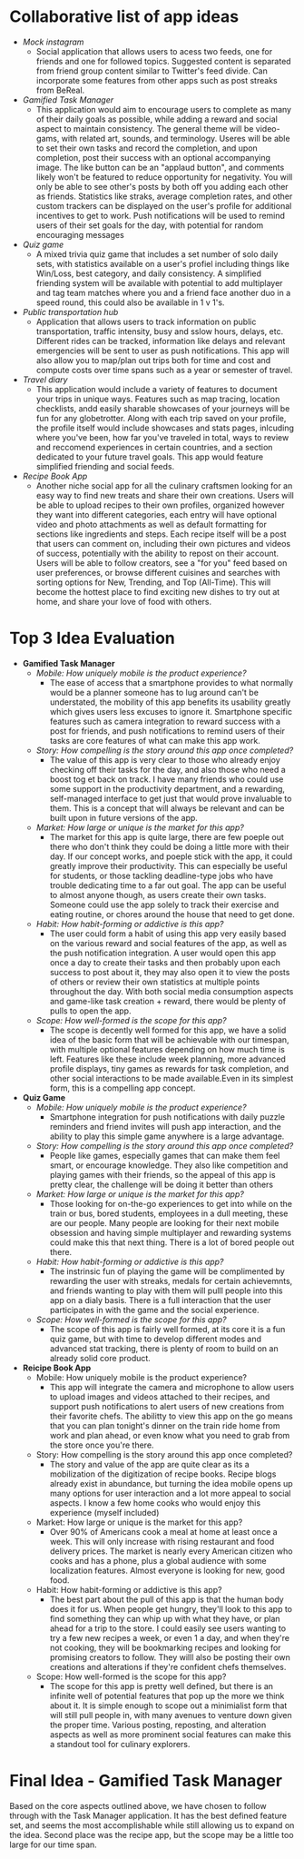 # Collaborative list of app ideas

- *Mock instagram*
    - Social application that allows users to acess two feeds, one for friends and one for followed topics. Suggested content is separated from friend group content similar to Twitter's feed divide. Can incorporate some features from other apps such as post streaks from BeReal.
- *Gamified Task Manager*
    - This application would aim to encourage users to complete as many of their daily goals as possible, while adding a reward and social aspect to maintain consistency. The general theme will be video-gams, with related art, sounds, and terminology. Useres will be able to set their own tasks and record the completion, and upon completion, post their success with an optional accompanying image. The like button can be an "applaud button", and comments likely won't be featured to reduce opportunity for negativity. You will only be able to see other's posts by both off you adding each other as friends. Statistics like straks, average completion rates, and other custom trackers can be displayed on the user's profile for additional incentives to get to work. Push notifications will be used to remind users of their set goals for the day, with potential for random encouraging messages
- *Quiz game*
    - A mixed trivia quiz game that includes a set number of solo daily sets, with statistics available on a user's profiel including things like Win/Loss, best category, and daily consistency. A simplified friending system will be available with potential to add multiplayer and tag team matches where you and a friend face another duo in a speed round, this could also be available in 1 v 1's.
- *Public transportation hub*
    - Application that allows users to track information on public transportation, traffic intensity, busy and sslow hours, delays, etc. Different rides can be tracked, information like delays and relevant emergencies will be sent to user as push notifications. This app will also allow you to map/plan out trips both for time and cost and compute costs over time spans such as a year or semester of travel.
- *Travel diary*
    - This application would include a variety of features to document your trips in unique ways. Features such as map tracing, location checklists, andd easily sharable showcases of your journeys will be fun for any globetrotter. Along with each trip saved on your profile, the profile itself would include showcases and stats pages, inlcuding where you've been, how far you've traveled in total, ways to review and reccomend experiences in certain countries, and a section dedicated to your future travel goals. This app would feature simplified friending and social feeds.
- *Recipe Book App*
    - Another niche social app for all the culinary craftsmen looking for an easy way to find new treats and share their own creations. Users will be able to upload recipes to their own profiles, organized however they want into different categories, each entry will have optional video and photo attachments as well as default formatting for sections like ingredients and steps. Each recipe itself will be a post that users can comment on, including their own pictures and videos of success, potentially with the ability to repost on their account. Users will be able to follow creators, see a "for you" feed based on user preferences, or browse different cuisines and searches with sorting options for New, Trending, and Top (All-Time). This will become the hottest place to find exciting new dishes to try out at home, and share your love of food with others.
    

# Top 3 Idea Evaluation
- **Gamified Task Manager**
    - *Mobile: How uniquely mobile is the product experience?*
        - The ease of access that a smartphone provides to what normally would be a planner someone has to lug around can't be understated, the mobility of this app benefits its usability greatly which gives users less excuses to ignore it. Smartphone specific features such as camera integration to reward success with a post for friends, and push notifications to remind users of their tasks are core features of what can make this app work. 
    - *Story: How compelling is the story around this app once completed?*
        - The value of this app is very clear to those who already enjoy checking off their tasks for the day, and also those who need a boost tog et back on track. I have many friends who could use some support in the productivity department, and a rewarding, self-managed interface to get just that would prove invaluable to them. This is a concept that will always be relevant and can be built upon in future versions of the app.
    - *Market: How large or unique is the market for this app?*
        - The market for this app is quite large, there are few poeple out there who don't think they could be doing a little more with their day. If our concept works, and poeple stick with the app, it could greatly improve their productivity. This can especially be useful for students, or those tackling deadline-type jobs who have trouble dedicating time to a far out goal. The app can be useful to almost anyone though, as users create their own tasks. Someone could use the app solely to track their exercise and eating routine, or chores around the house that need to get done. 
    - *Habit: How habit-forming or addictive is this app?*
        - The user could form a habit of using this app very easily based on the various reward and social features of the app, as well as the push notification integration. A user would open this app once a day to create their tasks and then probably upon each success to post about it, they may also open it to view the posts of others or review their own statistics at multiple points throughout the day. With both social media consumption aspects and game-like task creation + reward, there would be plenty of pulls to open the app.
    - *Scope: How well-formed is the scope for this app?*
        - The scope is decently well formed for this app, we have a solid idea of the basic form that will be achievable with our timespan, with multiple optional features depending on how much time is left. Features like these include week planning, more advanced profile displays, tiny games as rewards for task completion, and other social interactions to be made available.Even in its simplest form, this is a compelling app concept.
- **Quiz Game**
    - *Mobile: How uniquely mobile is the product experience?*
        - Smartphone integration for push notifications with daily puzzle reminders and friend invites will push app interaction, and the ability to play this simple game anywhere is a large advantage.
    - *Story: How compelling is the story around this app once completed?*
        - People like games, especially games that can make them feel smart, or encourage knowledge. They also like competition and playing games with their friends, so the appeal of this app is pretty clear, the challenge will be doing it better than others
    - *Market: How large or unique is the market for this app?*
        - Those looking for on-the-go experiences to get into while on the train or bus, bored students, employees in a dull meeting, these are our people. Many people are looking for their next mobile obsession and having simple multiplayer and rewarding systems could make this that next thing. There is a lot of bored people out there.
    - *Habit: How habit-forming or addictive is this app?*
        - The instrinsic fun of playing the game will be complimented by rewarding the user with streaks, medals for certain achievemnts, and friends wanting to play with them will pulll people into this app on a dialy basis. There is a full interaction that the user participates in with the game and the social experience.
    - *Scope: How well-formed is the scope for this app?*
        - The scope of this app is fairly well formed, at its core it is a fun quiz game, but with time to develop different modes and advanced stat tracking, there is plenty of room to build on an already solid core product.
- **Reicipe Book App**
    - Mobile: How uniquely mobile is the product experience?
        - This app will integrate the camera and microphone to allow users to upload images and videos attached to their recipes, and support push notifications to alert users of new creations from their favorite chefs. The abilitty to view this app on the go means that you can plan tonight's dinner on the train ride home from work and plan ahead, or even know what you need to grab from the store once you're there.
    - Story: How compelling is the story around this app once completed?
        - The story and value of the app are quite clear as its a mobilization of the digitization of recipe books. Recipe blogs already exist in abundance, but turning the idea mobile opens up many options for user interaction and a lot more appeal to social aspects. I know a few home cooks who would enjoy this experience (myself included)
    - Market: How large or unique is the market for this app?
        - Over 90% of Americans cook a meal at home at least once a week. This will only increase with rising restaurant and food delivery prices. The market is nearly every American citizen who cooks and has a phone, plus a global audience with some localization features. Almost everyone is looking for new, good food.
    - Habit: How habit-forming or addictive is this app?
        - The best part about the pull of this app is that the human body does it for us. When people get hungry, they'll look to this app to find something they can whip up with what they have, or plan ahead for a trip to the store. I could easily see users wanting to try a few new recipes a week, or even 1 a day, and when they're not cooking, they will be bookmarking recipes and looking for promising creators to follow. They willl also be posting their own creations and alterations if they're confident chefs themselves.
    - Scope: How well-formed is the scope for this app?
        - The scope for this app is pretty well defined, but there is an infinite well of potential features that pop up the more we think about it. It is simple enough to scope out a minimialist form that will still pull people in, with many avenues to venture down given the proper time. Various posting, reposting, and alteration aspects as well as more prominent social features can make this a standout tool for culinary explorers.


# Final Idea - Gamified Task Manager
Based on the core aspects outlined above, we have chosen to follow through with the Task Manager application. It has the best defined feature set, and seems the most accomplishable while still allowing us to expand on the idea. Second place was the recipe app, but the scope may be a little too large for our time span.

